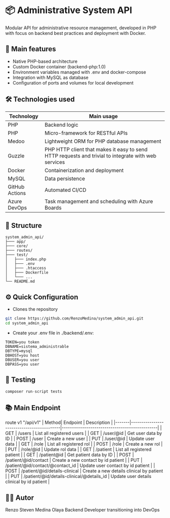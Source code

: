 # 📦 Administrative System API

Modular API for administrative resource management, developed in PHP with focus on backend best practices and deployment with Docker.

## 🚀 Main features

- Native PHP-based architecture
- Custom Docker container (backend-php:1.0)
- Environment variables managed with .env and docker-compose
- Integration with MySQL as database
- Configuration of ports and volumes for local development

## 🛠️ Technologies used

| Technology             | Main usage                                                               |
| ----------------- | ------------------------------------------------------------------ |
| PHP | Backend logic |
| PHP | Micro-framework for RESTful APIs |
| Medoo | Lightweight ORM for PHP database management |
| Guzzle | PHP HTTP client that makes it easy to send HTTP requests and trivial to integrate with web services |
| Docker  | Containerization and deployment |
| MySQL | Data persistence |
| GitHub Actions | Automated CI/CD |
| Azure DevOps | Task management and scheduling with Azure Boards |

## 📁 Structure

```plaintext
system_admin_api/
├─── app/
├─── core/
├─── routes/
├─── test/
│   ├─── index.php
│   ├─── .env
│   ├─── .htaccess
│   ├─── Dockerfile
│   └─── ...
└── README.md
```

## ⚙️ Quick Configuration

* Clones the repository

```bash
git clone https://github.com/RenzoMedina/system_admin_api.git
cd system_admin_api
```
*  Create your .env file in ./backend/.env:
```env
TOKEN=you token
DBNAME=sistema_administrable
DBTYPE=mysql
DBHOST=you host
DBUSER=you user
DBPASS=you user
```
## 🧪 Testing

```php
composer run-script tests
```
## 📚 Main Endpoint
route v1 "/api/v1"
| Method| Endpoint                                  | Description                                   |
|-------|-------------------------------------------|-----------------------------------------------|
| GET   | /users                                    | List all registered users                     |
| GET   | /user/@id                                 | Get user data by ID                           |
| POST  | /user                                     | Create a new user                             |
| PUT   | /user/@id                                 | Update user data                              |
| GET   | /role                                     | List all registered rol                       |
| POST  | /role                                     | Create a new rol                              |
| PUT   | /role/@id                                 | Update rol data                               |
| GET   | /patient                                  | List all registered patient                   |
| GET   | /patient@id                               | Get patient data by ID                        |
| POST  | /patient/@id/contact                      | Create a new contact by id patient            |
| PUT   | /patient/@id/contact/@contact_id          | Update user contact by id patient             |
| POST  | /patient/@id/details-clinical             | Create a new details clinical by patient      |
| PUT   | /patient/@id/details-clinical/@details_id | Update user details clinical by id patient    |


## 👨‍💻 Autor

Renzo Steven Medina Olaya
Backend Developer transitioning into DevOps

